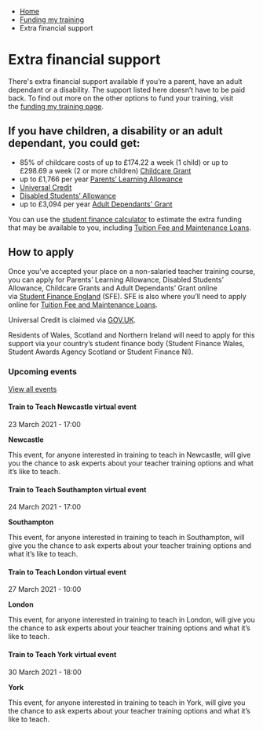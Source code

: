 *   [Home](/)
*   [Funding my training](/funding-my-teacher-training)
*   Extra financial support

Extra financial support
=======================

There's extra financial support available if you’re a parent, have an adult dependant or a disability. The support listed here doesn’t have to be paid back. To find out more on the other options to fund your training, visit the [funding my training page](/node/8541). 

If you have children, a disability or an adult dependant, you could get:
------------------------------------------------------------------------

*   85% of childcare costs of up to £174.22 a week (1 child) or up to £298.69 a week (2 or more children) [Childcare Grant](https://www.gov.uk/childcare-grant)
*   up to £1,766 per year [Parents’ Learning Allowance](https://www.gov.uk/parents-learning-allowance)
*   [Universal Credit](https://www.gov.uk/universal-credit)
*   [Disabled Students’ Allowance](https://www.gov.uk/disabled-students-allowances-dsas)
*   up to £3,094 per year [Adult Dependants' Grant](https://www.gov.uk/adult-dependants-grant)

You can use the [student finance calculator](https://www.gov.uk/student-finance-calculator) to estimate the extra funding that may be available to you, including [Tuition Fee and Maintenance Loans](https://getintoteaching.education.gov.uk/funding-my-teacher-training/tuition-fee-and-maintenance-loans).

How to apply 
-------------

Once you’ve accepted your place on a non-salaried teacher training course, you can apply for Parents’ Learning Allowance, Disabled Students’ Allowance, Childcare Grants and Adult Dependants’ Grant online via [Student Finance England](https://www.gov.uk/apply-online-for-student-finance) (SFE). SFE is also where you’ll need to apply online for [Tuition Fee and Maintenance Loans](https://dfegit-uat.education.gov.uk/%3Cfront%3E/tuition-fee-and-maintenance-loans).

Universal Credit is claimed via [GOV.UK](https://www.gov.uk/universal-credit/how-to-claim).

Residents of Wales, Scotland and Northern Ireland will need to apply for this support via your country’s student finance body (Student Finance Wales, Student Awards Agency Scotland or Student Finance NI).

### Upcoming events

[View all events](/teaching-events)

[](/teaching-events/train-to-teach-events/train-to-teach-newcastle-virtual-event-230321)

#### Train to Teach Newcastle virtual event

23 March 2021 - 17:00

**Newcastle**

This event, for anyone interested in training to teach in Newcastle, will give you the chance to ask experts about your teacher training options and what it’s like to teach.

[](/teaching-events/train-to-teach-events/train-to-teach-southampton-virtual-event-240321)

#### Train to Teach Southampton virtual event

24 March 2021 - 17:00

**Southampton**

This event, for anyone interested in training to teach in Southampton, will give you the chance to ask experts about your teacher training options and what it’s like to teach.

[](/teaching-events/train-to-teach-events/train-to-teach-london-virtual-event-270321)

#### Train to Teach London virtual event

27 March 2021 - 10:00

**London**

This event, for anyone interested in training to teach in London, will give you the chance to ask experts about your teacher training options and what it’s like to teach.

[](/teaching-events/train-to-teach-events/train-to-teach-york-virtual-event-300321)

#### Train to Teach York virtual event

30 March 2021 - 18:00

**York**

This event, for anyone interested in training to teach in York, will give you the chance to ask experts about your teacher training options and what it’s like to teach.